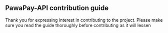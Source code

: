 ## PawaPay-API contribution guide
Thank you for expressing interest in contributing to the project. Please make sure you read the guide thoroughly before contributing  as it will lessen